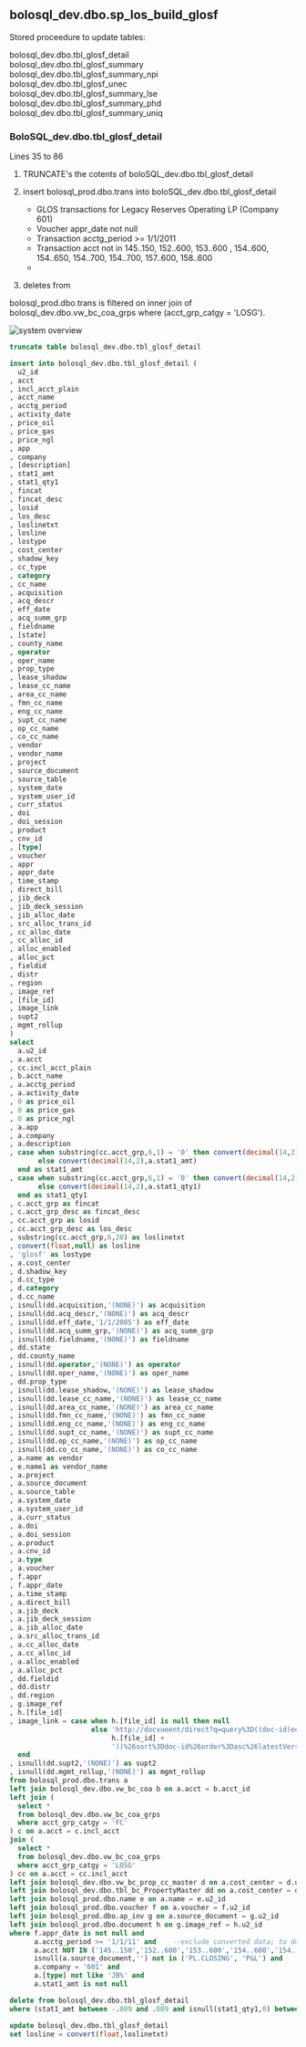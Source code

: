 ## bolosql_dev.dbo.sp_los_build_glosf

Stored proceedure to update tables: <br>

bolosql_dev.dbo.tbl_glosf_detail <br>
bolosql_dev.dbo.tbl_glosf_summary <br>
bolosql_dev.dbo.tbl_glosf_summary_npi <br>
bolosql_dev.dbo.tbl_glosf_unec <br>
bolosql_dev.dbo.tbl_glosf_summary_lse <br>
bolosql_dev.dbo.tbl_glosf_summary_phd <br>
bolosql_dev.dbo.tbl_glosf_summary_uniq  <br>

### BoloSQL_dev.dbo.tbl_glosf_detail
Lines 35 to 86

1. TRUNCATE's the cotents of boloSQL_dev.dbo.tbl_glosf_detail
2. insert bolosql_prod.dbo.trans into boloSQL_dev.dbo.tbl_glosf_detail
    - GLOS transactions for Legacy Reserves Operating LP (Company 601)
    - Voucher appr_date not null
    - Transaction acctg_period >= 1/1/2011
    - Transaction acct not in 145..150, 152..600, 153..600 , 154..600, 154..650, 154..700, 154..700, 157..600, 158..600
    - 

3. deletes from 
 
bolosql_prod.dbo.trans is filtered on inner join of bolosql_dev.dbo.vw_bc_coa_grps where (acct_grp_catgy = 'LOSG').

![system overview](http://www.plantuml.com/plantuml/proxy?cache=no&src=https://raw.github.com/CKronkosky/DW-01.BoloSQL_Dev/master/docs/diagrams/src/bolosql_dev.dbo.tbl_glosf_detail.puml)

``` sql
truncate table bolosql_dev.dbo.tbl_glosf_detail

insert into bolosql_dev.dbo.tbl_glosf_detail (
  u2_id
, acct
, incl_acct_plain
, acct_name
, acctg_period
, activity_date
, price_oil
, price_gas
, price_ngl
, app
, company
, [description]
, stat1_amt
, stat1_qty1
, fincat
, fincat_desc
, losid
, los_desc
, loslinetxt
, losline
, lostype
, cost_center
, shadow_key
, cc_type
, category
, cc_name
, acquisition
, acq_descr
, eff_date
, acq_summ_grp
, fieldname
, [state]
, county_name
, operator
, oper_name
, prop_type
, lease_shadow
, lease_cc_name
, area_cc_name
, fmn_cc_name
, eng_cc_name
, supt_cc_name
, op_cc_name
, co_cc_name
, vendor
, vendor_name
, project
, source_document
, source_table
, system_date
, system_user_id
, curr_status
, doi
, doi_session
, product
, cnv_id
, [type]
, voucher
, appr
, appr_date
, time_stamp
, direct_bill
, jib_deck
, jib_deck_session
, jib_alloc_date
, src_alloc_trans_id
, cc_alloc_date
, cc_alloc_id
, alloc_enabled
, alloc_pct
, fieldid
, distr
, region
, image_ref
, [file_id]
, image_link
, supt2
, mgmt_rollup
)
select 
  a.u2_id
, a.acct
, cc.incl_acct_plain
, b.acct_name
, a.acctg_period
, a.activity_date
, 0 as price_oil
, 0 as price_gas
, 0 as price_ngl
, a.app
, a.company
, a.description
, case when substring(cc.acct_grp,6,1) = '0' then convert(decimal(14,2),a.stat1_amt*-1) 
       else convert(decimal(14,2),a.stat1_amt) 
  end as stat1_amt
, case when substring(cc.acct_grp,6,1) = '0' then convert(decimal(14,2),a.stat1_qty1*-1) 
       else convert(decimal(14,2),a.stat1_qty1) 
  end as stat1_qty1
, c.acct_grp as fincat
, c.acct_grp_desc as fincat_desc
, cc.acct_grp as losid
, cc.acct_grp_desc as los_desc
, substring(cc.acct_grp,6,20) as loslinetxt
, convert(float,null) as losline
, 'glosf' as lostype
, a.cost_center
, d.shadow_key
, d.cc_type
, d.category
, d.cc_name
, isnull(dd.acquisition,'(NONE)') as acquisition
, isnull(dd.acq_descr,'(NONE)') as acq_descr
, isnull(dd.eff_date,'1/1/2005') as eff_date
, isnull(dd.acq_summ_grp,'(NONE)') as acq_summ_grp
, isnull(dd.fieldname,'(NONE)') as fieldname
, dd.state
, dd.county_name
, isnull(dd.operator,'(NONE)') as operator
, isnull(dd.oper_name,'(NONE)') as oper_name
, dd.prop_type
, isnull(dd.lease_shadow,'(NONE)') as lease_shadow
, isnull(dd.lease_cc_name,'(NONE)') as lease_cc_name
, isnull(dd.area_cc_name,'(NONE)') as area_cc_name
, isnull(dd.fmn_cc_name,'(NONE)') as fmn_cc_name
, isnull(dd.eng_cc_name,'(NONE)') as eng_cc_name
, isnull(dd.supt_cc_name,'(NONE)') as supt_cc_name
, isnull(dd.op_cc_name,'(NONE)') as op_cc_name
, isnull(dd.co_cc_name,'(NONE)') as co_cc_name
, a.name as vendor
, e.name1 as vendor_name
, a.project
, a.source_document
, a.source_table
, a.system_date
, a.system_user_id
, a.curr_status
, a.doi
, a.doi_session
, a.product
, a.cnv_id
, a.type
, a.voucher
, f.appr
, f.appr_date
, a.time_stamp
, a.direct_bill
, a.jib_deck
, a.jib_deck_session
, a.jib_alloc_date
, a.src_alloc_trans_id
, a.cc_alloc_date
, a.cc_alloc_id
, a.alloc_enabled
, a.alloc_pct
, dd.fieldid
, dd.distr
, dd.region
, g.image_ref
, h.[file_id]
, image_link = case when h.[file_id] is null then null 
                    else 'http://docvueent/direct?q=query%3D((doc-id)eq(' + 
                         h.[file_id] + 
                         '))%26sort%3Ddoc-id%26order%3Dasc%26latestVersion%3Dtrue%26appid%3D2&app=2&sp=29&u=1014&type=launch' 
  end
, isnull(dd.supt2,'(NONE)') as supt2
, isnull(dd.mgmt_rollup,'(NONE)') as mgmt_rollup
from bolosql_prod.dbo.trans a
left join bolosql_dev.dbo.vw_bc_coa b on a.acct = b.acct_id
left join (
  select * 
  from bolosql_dev.dbo.vw_bc_coa_grps 
  where acct_grp_catgy = 'FC'
) c on a.acct = c.incl_acct
join (
  select * 
  from bolosql_dev.dbo.vw_bc_coa_grps 
  where acct_grp_catgy = 'LOSG'
) cc on a.acct = cc.incl_acct
left join bolosql_dev.dbo.vw_bc_prop_cc_master d on a.cost_center = d.u2_id
left join bolosql_dev.dbo.tbl_bc_PropertyMaster dd on a.cost_center = dd.u2_id
left join bolosql_prod.dbo.name e on a.name = e.u2_id
left join bolosql_prod.dbo.voucher f on a.voucher = f.u2_id
left join bolosql_prod.dbo.ap_inv g on a.source_document = g.u2_id
left join bolosql_prod.dbo.document h on g.image_ref = h.u2_id
where f.appr_date is not null and 
      a.acctg_period >= '1/1/11' and	--exclude converted data; to do converted data one-time, seperate
      a.acct NOT IN ('145..150','152..600','153..600','154..600','154..650','154..700','154..700','157..600','158..600') and --Added per Micah as these should not be on the LOS
      isnull(a.source_document,'') not in ('PL.CLOSING', 'P&L') and 
      a.company = '601' and 
      a.[type] not like 'JB%' and 
      a.stat1_amt is not null

delete from bolosql_dev.dbo.tbl_glosf_detail
where (stat1_amt between -.009 and .009 and isnull(stat1_qty1,0) between -.009 and .009)	-- -- delete zero amount lines

update bolosql_dev.dbo.tbl_glosf_detail
set losline = convert(float,loslinetxt)
```
